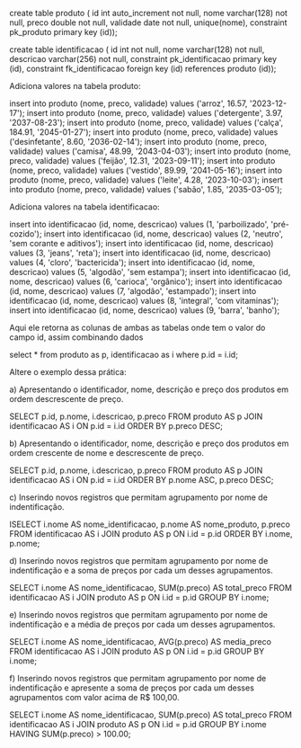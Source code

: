 create table produto (
id int auto_increment not null,
 nome varchar(128) not null,
 preco double not null,
 validade date not null,
 unique(nome),
 constraint pk_produto primary key (id));

create table identificacao (
id int not null,
 nome varchar(128) not null,
 descricao varchar(256) not null,
 constraint pk_identificacao primary key (id),
 constraint fk_identificacao foreign key (id) references produto (id));

Adiciona valores na tabela produto: 

insert into produto (nome, preco, validade) values ('arroz', 16.57, '2023-12-17');
insert into produto (nome, preco, validade) values ('detergente', 3.97, '2037-08-23');
insert into produto (nome, preco, validade) values ('calça', 184.91, '2045-01-27');
insert into produto (nome, preco, validade) values ('desinfetante', 8.60, '2036-02-14');
insert into produto (nome, preco, validade) values ('camisa', 48.99, '2043-04-03');
insert into produto (nome, preco, validade) values ('feijão', 12.31, '2023-09-11');
insert into produto (nome, preco, validade) values ('vestido', 89.99, '2041-05-16');
insert into produto (nome, preco, validade) values ('leite', 4.28, '2023-10-03');
insert into produto (nome, preco, validade) values ('sabão', 1.85, '2035-03-05');

Adiciona valores na tabela identificacao: 

insert into identificacao (id, nome, descricao) values (1, 'parboilizado', 'pré-cozido');
insert into identificacao (id, nome, descricao) values (2, 'neutro', 'sem corante e aditivos');
insert into identificacao (id, nome, descricao) values (3, 'jeans', 'reta');
insert into identificacao (id, nome, descricao) values (4, 'cloro', 'bactericida');
insert into identificacao (id, nome, descricao) values (5, 'algodão', 'sem estampa');
insert into identificacao (id, nome, descricao) values (6, 'carioca', 'orgânico');
insert into identificacao (id, nome, descricao) values (7, 'algodão', 'estampado');
insert into identificacao (id, nome, descricao) values (8, 'integral', 'com vitaminas');
insert into identificacao (id, nome, descricao) values (9, 'barra', 'banho');

Aqui ele retorna as colunas de ambas as tabelas onde tem o valor do campo id, assim combinando dados

select *
from produto as p, identificacao as i
where p.id = i.id;

Altere o exemplo dessa prática:

a) Apresentando o identificador, nome, descrição e preço dos produtos em ordem
descrescente de preço.

SELECT p.id, p.nome, i.descricao, p.preco
FROM produto AS p
JOIN identificacao AS i ON p.id = i.id
ORDER BY p.preco DESC;

b) Apresentando o identificador, nome, descrição e preço dos produtos em ordem
crescente de nome e descrescente de preço.

SELECT p.id, p.nome, i.descricao, p.preco
FROM produto AS p
JOIN identificacao AS i ON p.id = i.id
ORDER BY p.nome ASC, p.preco DESC;

c) Inserindo novos registros que permitam agrupamento por nome de
indentificação.

ISELECT i.nome AS nome_identificacao, p.nome AS nome_produto, p.preco
FROM identificacao AS i
JOIN produto AS p ON i.id = p.id
ORDER BY i.nome, p.nome;


d) Inserindo novos registros que permitam agrupamento por nome de
indentificação e a soma de preços por cada um desses agrupamentos.


SELECT i.nome AS nome_identificacao, SUM(p.preco) AS total_preco
FROM identificacao AS i
JOIN produto AS p ON i.id = p.id
GROUP BY i.nome;

e) Inserindo novos registros que permitam agrupamento por nome de
indentificação e a média de preços por cada um desses agrupamentos.

SELECT i.nome AS nome_identificacao, AVG(p.preco) AS media_preco
FROM identificacao AS i
JOIN produto AS p ON i.id = p.id
GROUP BY i.nome;

f) Inserindo novos registros que permitam agrupamento por nome de
indentificação e apresente a soma de preços por cada um desses agrupamentos com
valor acima de R$ 100,00.

SELECT i.nome AS nome_identificacao, SUM(p.preco) AS total_preco
FROM identificacao AS i
JOIN produto AS p ON i.id = p.id
GROUP BY i.nome
HAVING SUM(p.preco) > 100.00;





